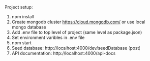 Project setup:

1. npm install
2. Create mongodb cluster https://cloud.mongodb.com/ or use local mongo database
3. Add .env file to top level of project (same level as package.json)
4. Set environment varibles in .env file
5. npm start
6. Seed database: http://localhost:4000/dev/seedDatabase (post)
7. API documentation: http://localhost:4000/api-docs